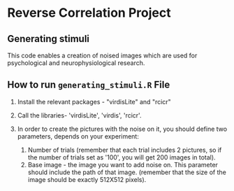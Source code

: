 # Reverse Correlation Project
## Generating stimuli
This code enables a creation of noised images which are used for psychological and neurophysiological research.

## How to run ```generating_stimuli.R``` File

1. Install the relevant packages - "virdisLite" and "rcicr"

2. Call the libraries- 'virdisLite', 'virdis', 'rcicr'.

3. In order to create the pictures with the noise on it, you should define two parameters, depends on your experiment:
    1. Number of trials  (remember that each trial includes 2 pictures, so if the number of trials set as '100', you will get 200 images in total).
    2. Base image - the image you want to add noise on. This parameter should include the path of that image. (remember that the size of the image should be exactly 512X512 pixels).

